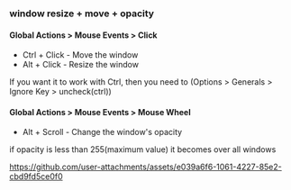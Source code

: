 ### window resize + move + opacity

#### Global Actions > Mouse Events > Click 

+ Ctrl + Click - Move the window
+ Alt + Click - Resize the window

If you want it to work with Ctrl, then you need to (Options > Generals > Ignore Key > uncheck(ctrl))

#### Global Actions > Mouse Events > Mouse Wheel

+ Alt + Scroll - Change the window's opacity
  
if opacity is less than 255(maximum value) it becomes over all windows


https://github.com/user-attachments/assets/e039a6f6-1061-4227-85e2-cbd9fd5ce0f0

